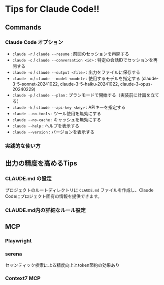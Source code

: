 # Tips for Claude Code!!

## Commands

### Claude Code オプション

- `claude -r` / `claude --resume` : 前回のセッションを再開する
- `claude -c` / `claude --conversation <id>` : 特定の会話IDでセッションを再開する
- `claude -o` / `claude --output <file>` : 出力をファイルに保存する
- `claude -m` / `claude --model <model>` : 使用するモデルを指定する (claude-3-5-sonnet-20241022, claude-3-5-haiku-20241022, claude-3-opus-20240229)
- `claude -p` / `claude --plan` : プランモードで開始する（実装前に計画を立てる）
- `claude -k` / `claude --api-key <key>` : APIキーを指定する
- `claude --no-tools` : ツール使用を無効にする
- `claude --no-cache` : キャッシュを無効にする
- `claude --help` : ヘルプを表示する
- `claude --version` : バージョンを表示する

### 実践的な使い方

## 出力の精度を高めるTips
### CLAUDE.md の設定
プロジェクトのルートディレクトリに `CLAUDE.md` ファイルを作成し、Claude Codeにプロジェクト固有の情報を提供できます。

### **CLAUDE.md内の詳細なルール設定**  

## MCP
### Playwright
### serena
セマンティック検索による精度向上とtoken節約の効果あり
### Context7 MCP

